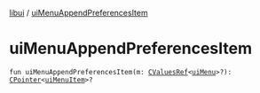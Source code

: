 [libui](index.md) / [uiMenuAppendPreferencesItem](./ui-menu-append-preferences-item.md)

# uiMenuAppendPreferencesItem

`fun uiMenuAppendPreferencesItem(m: `[`CValuesRef`](../kotlinx.cinterop/-c-values-ref/index.md)`<`[`uiMenu`](ui-menu.md)`>?): `[`CPointer`](../kotlinx.cinterop/-c-pointer/index.md)`<`[`uiMenuItem`](ui-menu-item.md)`>?`